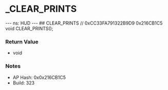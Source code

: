 # _CLEAR_PRINTS

--- ns: HUD --- ## CLEAR_PRINTS  // 0xCC33FA791322B9D9 0x216CB1C5 void CLEAR_PRINTS();

### Return Value
* void

### Notes
* AP Hash: 0x0x216CB1C5
* Build: 323

